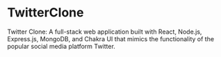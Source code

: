 # TwitterClone
Twitter Clone: A full-stack web application built with React, Node.js, Express.js, MongoDB, and Chakra UI that mimics the functionality of the popular social media platform Twitter.
